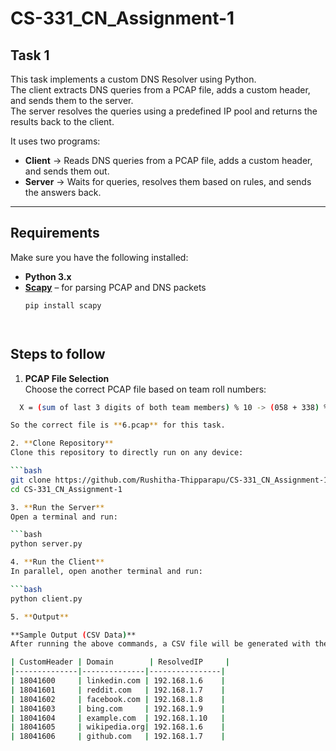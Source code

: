 # CS-331_CN_Assignment-1

## Task 1
This task implements a custom DNS Resolver using Python.  
The client extracts DNS queries from a PCAP file, adds a custom header, and sends them to the server.  
The server resolves the queries using a predefined IP pool and returns the results back to the client.

It uses two programs:  
- **Client** → Reads DNS queries from a PCAP file, adds a custom header, and sends them out.  
- **Server** → Waits for queries, resolves them based on rules, and sends the answers back.  

---

## Requirements
Make sure you have the following installed:

- **Python 3.x**
- **[Scapy](https://scapy.net/)** – for parsing PCAP and DNS packets  
  ```bash
  pip install scapy




## **Steps to follow**
1. **PCAP File Selection**  
   Choose the correct PCAP file based on team roll numbers:
 
  ```bash
    X = (sum of last 3 digits of both team members) % 10 -> (058 + 338) % 10 = 6

So the correct file is **6.pcap** for this task.  

2. **Clone Repository**  
Clone this repository to directly run on any device:  

```bash
git clone https://github.com/Rushitha-Thipparapu/CS-331_CN_Assignment-1.git
cd CS-331_CN_Assignment-1

3. **Run the Server**
Open a terminal and run:

```bash
python server.py

4. **Run the Client**
In parallel, open another terminal and run:

```bash
python client.py

5. **Output**

**Sample Output (CSV Data)**
After running the above commands, a CSV file will be generated with the following format:

| CustomHeader | Domain        | ResolvedIP     |
|--------------|--------------|----------------|
| 18041600     | linkedin.com | 192.168.1.6    |
| 18041601     | reddit.com   | 192.168.1.7    |
| 18041602     | facebook.com | 192.168.1.8    |
| 18041603     | bing.com     | 192.168.1.9    |
| 18041604     | example.com  | 192.168.1.10   |
| 18041605     | wikipedia.org| 192.168.1.6    |
| 18041606     | github.com   | 192.168.1.7    |

